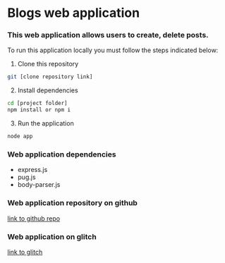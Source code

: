 # Blogs web application

### This web application allows users to create, delete posts.

To run this application locally you must follow the steps indicated below:

1. Clone this repository
```bash
git [clone repository link]
```
2. Install dependencies
```bash
cd [project folder]
npm install or npm i
```

3. Run the application
```bash
node app
```

### Web application dependencies
 - express.js
 - pug.js
 - body-parser.js

 ### Web application repository on github
 [link to github repo](https://github.com/00009074/blog.git)

 ### Web application on glitch
 [link to glitch](https://glitch.com/~glory-fog-fernleaf)
